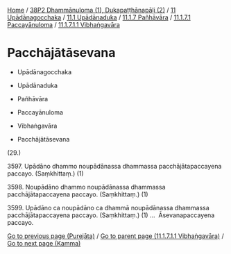 
[Home](/) / [38P2 Dhammānuloma (1), Dukapaṭṭhānapāḷi (2)](../../../../../../38P2.md) / [11 Upādānagocchaka](../../../../../11.md) / [11.1 Upādānaduka](../../../../11.1.md) / [11.1.7 Pañhāvāra](../../../11.1.7.md) / [11.1.7.1 Paccayānuloma](../../11.1.7.1.md) / [11.1.7.1.1 Vibhaṅgavāra](../11.1.7.1.1.md)

# Pacchājātāsevana

* Upādānagocchaka

* Upādānaduka

* Pañhāvāra

* Paccayānuloma

* Vibhaṅgavāra

* Pacchājātāsevana

(29.)

3597\. Upādāno dhammo noupādānassa dhammassa pacchājātapaccayena paccayo. (Saṃkhittaṃ.) (1)

3598\. Noupādāno dhammo noupādānassa dhammassa pacchājātapaccayena paccayo. (Saṃkhittaṃ.) (1)

3599\. Upādāno ca noupādāno ca dhammā noupādānassa dhammassa pacchājātapaccayena paccayo. (Saṃkhittaṃ.) (1) …  Āsevanapaccayena paccayo.

[Go to previous page (Purejāta)](Purejata.md) / [Go to parent page (11.1.7.1.1 Vibhaṅgavāra)](../11.1.7.1.1.md) / [Go to next page (Kamma)](Kamma.md)


